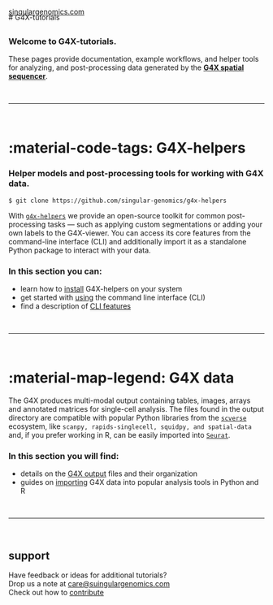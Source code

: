 <br>
# <span class="index-header">G4X-tutorials</span>
<span style="margin-top:-1.75rem; display:block;"><a href="https://www.singulargenomics.com/">singulargenomics.com</a></span>
<br>


### Welcome to G4X-tutorials.  

These pages provide documentation, example workflows, and helper tools for analyzing, and post-processing data generated by the [**G4X spatial sequencer**](https://www.singulargenomics.com/g4x).

<br>

---
<br>
<!-- end section -->

<!-- begin section -->
# :material-code-tags: G4X-helpers
### Helper models and post-processing tools for working with G4X data.  

`$ git clone https://github.com/singular-genomics/g4x-helpers`

With [`g4x-helpers`](https://github.com/Singular-Genomics/G4X-helpers) we provide an open-source toolkit for common post-processing tasks — such as applying custom segmentations or adding your own labels to the G4X-viewer. You can access its core features from the command-line interface (CLI) and additionally import it as a standalone Python package to interact with your data.

### In this section you can:

+ learn how to [install](./g4x_helpers/installation.md) G4X-helpers on your system
+ get started with [using](./g4x_helpers/usage.md) the command line interface (CLI)
+ find a description of [CLI features](./g4x_helpers/usage.md) 

<br>

---
<br>
<!-- end section -->

<!-- begin section -->
# :material-map-legend: G4X data

The G4X produces multi-modal output containing tables, images, arrays and annotated matrices for single-cell analysis.
The files found in the output directory are compatible with popular Python libraries from the [`scverse`](https://github.com/scverse) ecosystem, like `scanpy, rapids-singlecell, squidpy, and spatial-data` and, if you prefer working in R, can be easily imported into [`Seurat`](https://satijalab.org/seurat/).

### In this section you will find:

+ details on the [G4X output](./g4x_data/g4x_output.md) files and their organization
+ guides on [importing](./g4x_data/data_import.md) G4X data into popular analysis tools in Python and R 

<br>

---
<br>
<!-- end section -->

<!-- begin section -->
<!-- # :material-chat-outline:  -->
## support

Have feedback or ideas for additional tutorials?  
Drop us a note at [care@suingulargenomics.com](mailto:care@suingulargenomics.com)  
Check out how to [contribute](./contributing/index.md) 
